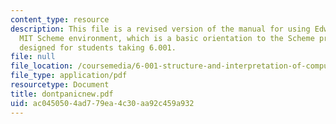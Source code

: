 ```yaml
---
content_type: resource
description: This file is a revised version of the manual for using Edwin and the
  MIT Scheme environment, which is a basic orientation to the Scheme programming environment,
  designed for students taking 6.001.
file: null
file_location: /coursemedia/6-001-structure-and-interpretation-of-computer-programs-spring-2005/ac0450504ad779ea4c30aa92c459a932_dontpanicnew.pdf
file_type: application/pdf
resourcetype: Document
title: dontpanicnew.pdf
uid: ac045050-4ad7-79ea-4c30-aa92c459a932
---
```

